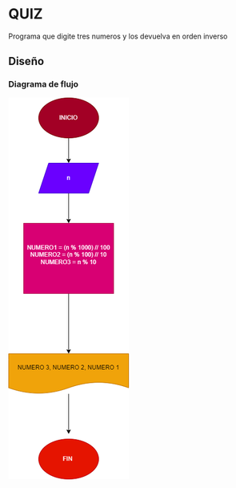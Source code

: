 # QUIZ 
Programa que digite tres numeros y los devuelva en orden inverso 

## Diseño 

### Diagrama de flujo 
![Diagrama de flujo](ejercicio4.png " Diagrama de flujo")